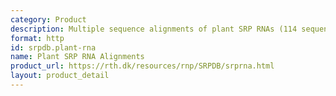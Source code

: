 ```yaml
---
category: Product
description: Multiple sequence alignments of plant SRP RNAs (114 sequences)
format: http
id: srpdb.plant-rna
name: Plant SRP RNA Alignments
product_url: https://rth.dk/resources/rnp/SRPDB/srprna.html
layout: product_detail
---
```

